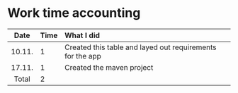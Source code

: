 # Work time accounting

| Date | Time  | What I did  |
| :----:|:-----| :-----|
| 10.11. | 1   | Created this table and layed out requirements for the app |
| 17.11. | 1   | Created the maven project |
| Total  | 2   | | 
